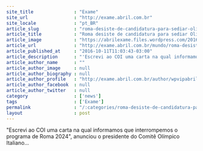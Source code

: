 ```yaml
---
site_title               : "Exame"
site_url                 : "http://exame.abril.com.br"
site_locale              : "pt_BR"
article_slug             : "roma-desiste-de-candidatura-para-sediar-olimpiadas-de-2024"
article_title            : "Roma desiste de candidatura para sediar Olimpíadas de 2024"
article_image            : "https://abrilexame.files.wordpress.com/2016/10/size_960_16_9_simbolo.jpg?quality=70&strip=all&w=960"
article_url              : "http://exame.abril.com.br/mundo/roma-desiste-de-candidatura-para-sediar-olimpiadas-de-2024/"
article_published_at     : "2016-10-11T11:03:43-03:00"
article_description      : "'Escrevi ao COI uma carta na qual informamos que interrompemos o programa de Roma 2024', anunciou o presidente do Comitê Olímpico Italiano..."
article_author_name      : ""
article_author_image     : null
article_author_biography : null
article_author_profile   : "http://exame.abril.com.br/author/wpvipabril/"
article_author_facebook  : null
article_author_twitter   : null
category                 : ['news']
tags                     : ['Exame']
permalink                : "/:categories/roma-desiste-de-candidatura-para-sediar-olimpiadas-de-2024/"
layout                   : post
---
```


"Escrevi ao COI uma carta na qual informamos que interrompemos o programa de Roma 2024", anunciou o presidente do Comitê Olímpico Italiano...
